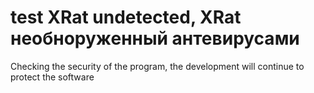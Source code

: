 # test XRat undetected, XRat необноруженный  антевирусами 

Checking the security of the program, the development will continue to protect the software
